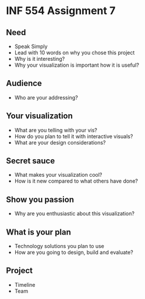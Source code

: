 # INF 554 Assignment 7

## Need
- Speak Simply
- Lead with 10 words on why you chose this project
- Why is it interesting?
- Why your visualization is important how it is useful?

## Audience
- Who are your addressing?

## Your visualization
- What are you telling with your vis?
- How do you plan to tell it with interactive visuals?
- What are your design considerations?

## Secret sauce
- What makes your visualization cool?
- How is it new compared to what others have done?

## Show you passion
- Why are you enthusiastic about this visualization?

## What is your plan
- Technology solutions you plan to use
- How are you going to design, build and evaluate?

## Project
- Timeline
- Team